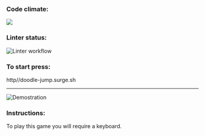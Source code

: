### Code climate:
<a href="https://codeclimate.com/github/iFoxtrot33/Doodle-Jump/maintainability"><img src="https://api.codeclimate.com/v1/badges/0fd123a8c70a5afa8744/maintainability" /></a>

### Linter status:
![Linter workflow](https://github.com/iFoxtrot33/Doodle-Jump/actions/workflows/lint.yml/badge.svg)

### To start press:
http//doodle-jump.surge.sh
____________________________________________
![Demostration](https://user-images.githubusercontent.com/102408798/205708608-b14e2c4e-8f5d-4fd0-9217-0110ca25e94a.png)

### Instructions: 
To play this game you will require a keyboard.
